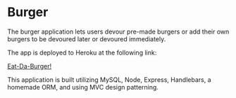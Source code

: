 # Burger

The burger application lets users devour pre-made burgers or add their own burgers to be devoured later or devoured immediately.

The app is deployed to Heroku at the following link: 

[Eat-Da-Burger!](https://glacial-reaches-74354.herokuapp.com/burgers)

This application is built utilizing MySQL, Node, Express, Handlebars, a homemade ORM, and using MVC design patterning.
